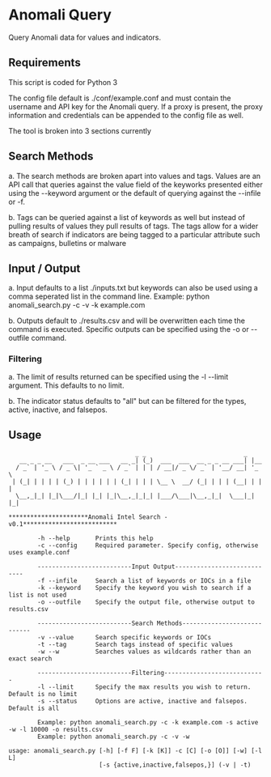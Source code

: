 # Anomali Query

Query Anomali data for values and indicators.

## Requirements

This script is coded for Python 3

The config file default is ./conf/example.conf and must contain the username and API key for the Anomali query.  If a proxy is present, the proxy information and credentials can be appended to the config file as well.

The tool is broken into 3 sections currently

## Search Methods
  a. The search methods are broken apart into values and tags.  Values are an API call that queries against the value field of the keyworks presented either using the --keyword argument or the default of querying against the --infile or -f. 
  
  b. Tags can be queried against a list of keywords as well but instead of pulling results of values they pull results of tags. The tags allow for a wider breath of search if indicators are being tagged to a particular attribute such as campaigns, bulletins or malware

## Input / Output

  a. Input defaults to a list ./inputs.txt but keywords can also be used using a comma seperated list in the command line. 
  Example: python anomali_search.py -c -v -k example.com
  
  b. Outputs default to ./results.csv and will be overwritten each time the command is executed. Specific outputs can be specified using the -o or --outfile command. 

### Filtering

  a. The limit of results returned can be specified using the -l --limit argument. This defaults to no limit. 
  
  b. The indicator status defaults to "all" but can be filtered for the types, active, inactive, and falsepos. 
  
## Usage

```
                                   _ _                           _     
   __ _ _ __   ___  _ __ ___   __ _| (_)  ___  ___  __ _ _ __ ___| |__  
  / _` | '_ \ / _ \| '_ ` _ \ / _` | | | / __|/ _ \/ _` | '__/ __| '_ \ 
 | (_| | | | | (_) | | | | | | (_| | | | \__ \  __/ (_| | | | (__| | | |
  \__,_|_| |_|\___/|_| |_| |_|\__,_|_|_| |___/\___|\__,_|_|  \___|_| |_|  

**********************Anomali Intel Search -v0.1**************************

        -h --help       Prints this help
        -c --config     Required parameter. Specify config, otherwise uses example.conf
        
        --------------------------Input Output----------------------------
        -f --infile     Search a list of keywords or IOCs in a file
        -k --keyword    Specify the keyword you wish to search if a list is not used
        -o --outfile    Specify the output file, otherwise output to results.csv
        
        --------------------------Search Methods----------------------------
        -v --value      Search specific keywords or IOCs     
        -t --tag        Search tags instead of specific values
        -w --w          Searches values as wildcards rather than an exact search
        
        --------------------------Filtering----------------------------
        -l --limit      Specify the max results you wish to return. Default is no limit
        -s --status     Options are active, inactive and falsepos. Default is all
        
        Example: python anomali_search.py -c -k example.com -s active -w -l 10000 -o results.csv
        Example: python anomali_search.py -c -v -w
        
usage: anomali_search.py [-h] [-f F] [-k [K]] -c [C] [-o [O]] [-w] [-l L]
                         [-s {active,inactive,falsepos,}] (-v | -t)
```
